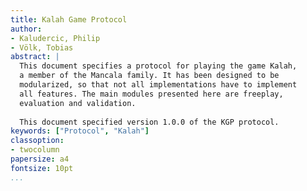```yaml
---
title: Kalah Game Protocol
author:
- Kaludercic, Philip
- Völk, Tobias
abstract: |
  This document specifies a protocol for playing the game Kalah,
  a member of the Mancala family. It has been designed to be
  modularized, so that not all implementations have to implement
  all features. The main modules presented here are freeplay, 
  evaluation and validation.
  
  This document specified version 1.0.0 of the KGP protocol.
keywords: ["Protocol", "Kalah"]
classoption:
- twocolumn
papersize: a4
fontsize: 10pt
...
```

